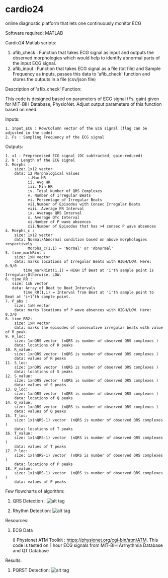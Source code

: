 # cardio24
online diagnostic platform that lets one continuously monitor ECG

Software required: MATLAB

Cardio24 Matlab scripts:
  1. afib_check : Function that takes ECG signal as input and outputs the observed morphologies which would help to identify abnormal parts of the input ECG signal.
  2. afib_input : Function that takes ECG signal as a file (txt file) and Sample Frequency as inputs, passes this data to 'afib_check' function and stores the outputs in a file (csv/json file)  

Description of 'afib_check' Function: 

  This code is designed based on parameters of ECG signal (Fs, gain) given for MIT-BIH Database, PhysioNet. Adjust output parameters of this function based on need. 
  
  Inputs:
  
    1. Input_ECG : Row/Column vector of the ECG signal (flag can be adjusted in the code)
    2. Fs : Sampling Frequency of the ECG signal
    
  Outputs:
  
    1. x1 : Preprocessed ECG signal (DC subtracted, gain-reduced)
    2. N : Length of the ECG signal
    3. Morphs : 
        size: 1x12 vector 
        data: 12 Morphological values
              i.Max HR
              ii. Avg HR
              iii. Min HR
              iv. Total Number of QRS Complexes
              v. Number of Irregular Beats
              vi. Percentage of Irregular Beats
              vii.Number of Episodes with Consec Irregular Beats
              viii. Average PR Interval
              ix. Average QRS Interval
              x. Average QTc Interval
              xi.Number of P wave absences
              xii.Number of Episodes that has >4 consec P wave absences
    4. Morphs_c :
        size: 1x12 vector 
        data: Normal/Abnormal condition based on above morphologies respectively
              Morphs_c(1,i) = 'Normal' or 'Abnormal'
    5. time_markRint : 
        size: 1xN vector
        data: marks locations of Irregular Beats with HIGH/LOW. Here: 0.9/0
            time_markRint(1,i) = HIGH if Beat at 'i'th sample point is Irregular;Otherwise, LOW.
    6. time_RR :
       size: 1xN vector
       data: Array of Beat to Beat Intervals 
            time_RR(1,i) = Interval from Beat at 'i'th sample point to Beat at 'i+1'th sample point.
    7. P_abs : 
        size: 1xN vector
        data: marks locations of P wave absences with HIGH/LOW. Here: 0.3/0
    8. time_RR2:
        size: 1xN vector
        data: marks the episodes of consecutive irregular beats with value of R_peak. 
    9. R_loc:
        size: 1xnQRS vector  (nQRS is number of observed QRS complexes )
        data: locations of R peaks
    10. R_value:
        size: 1xnQRS vector  (nQRS is number of observed QRS complexes )
        data: values of R peaks
    11. S_loc:
        size: 1xnQRS vector  (nQRS is number of observed QRS complexes )
        data: locations of S peaks
    12. S_value:
        size: 1xnQRS vector  (nQRS is number of observed QRS complexes )
        data: values of S peaks
    13. Q_loc:
        size: 1xnQRS vector  (nQRS is number of observed QRS complexes )
        data: locations of Q peaks
    14. Q_value,
        size: 1xnQRS vector  (nQRS is number of observed QRS complexes )
        data: values of Q peaks
    15. T_loc:
        size: 1x(nQRS-1) vector  (nQRS is number of observed QRS complexes )
        data: locations of T peaks
    16. T_value:
        size: 1x(nQRS-1) vector  (nQRS is number of observed QRS complexes )
        data: values of T peaks
    17. P_loc:
        size: 1x(nQRS-1) vector  (nQRS is number of observed QRS complexes )
        data: locations of P peaks
    18. P_value:
        size: 1x(nQRS-1) vector  (nQRS is number of observed QRS complexes )
        data: values of P peaks

Few flowcharts of algorithm:
1. QRS Detection :
    ![alt tag](https://f13e59e9-a-62cb3a1a-s-sites.googlegroups.com/site/harshavardhaniitg/projects/cardio24_data/QRS%20Detection.png?attachauth=ANoY7cpWBSuV2oHcoq0m0hhM38CsSaqjawe1cv_UY5TEFP3IrTw4l0QuFYUzOibv8pCX6Wrfep8MeCsYR4qAF8dYxUcUKjWAQx5ARWYfIBWskAs5IlDEBQZpUOWsWwZJDe3_VykWVewGmzqyYWx0aj4taSCLFKIzx0wNzV-sp_-LFYXbVXAMYojsN96nAzuf_0wEojL6eIDsePj2TwU3GBinvIyjnhqrcxqKPIBpH0sSO78fErVJKTh40c-SfFZ3aCh1d95ISnuQ&attredirects=0=200x100)

2. Rhythm Detection: 
   ![alt tag](https://f13e59e9-a-62cb3a1a-s-sites.googlegroups.com/site/harshavardhaniitg/projects/cardio24_data/Rhythm%20Detection%20FC%20Step%201.png?attachauth=ANoY7cqwPuOGCOX2zAxvWwGHNMo4gcELnbYoqoHCkMhW7oh4_-3y7SSANiI-kiPmR9qPf0GcARfyUq4v9_UrgZRWQkxlbtLuUsdmRnvznxTgen2ElpWT6XwkZxeQVL6_9Tf8TesRPFRVfZAu_I3O2UpFyj_VCua4B8keVlyLjbjSSleAw1WQ8Q4q260xlIkydrXvUnDEVflwGn0LmBKfnFbcQYNqeG_qjguFr6CgSsmXLxFLOuOuz0tRnEbm5vzUwTYZ3FK435FidpRdKPpZl3iLWR6-3TIpcA%3D%3D&attredirects=0)



Resources:
  1. ECG Data

      i) Physionet ATM Toolkit :  https://physionet.org/cgi-bin/atm/ATM. This code is tested on 1 hour ECG signals from  MIT-BIH Arrhythmia Database and QT Database
  
Results:

1. PQRST Detection:
![alt tag](https://f13e59e9-a-62cb3a1a-s-sites.googlegroups.com/site/harshavardhaniitg/projects/cardio24_data/PQRST_Det.png?attachauth=ANoY7coQpXEE_PIAfaZeZ_V78Rzpe0P2OOXg5kdowU2HCnUGL6dkcDksfW7wBrB_kcIDPU4Ail4Lo6DD0bzywt96KCZ5E7rwHAgD6jR56wCDelpte736ZAR-CDLzrjMa15TGi76u4dTKbkc74hGfuLkL02MUd9sHsSCF8DkZyDSWU4hsfP7U0Dur_GNtcxHzpBroJ6Kq1_kdjz9EC8noqJD3YBWYts_nkS3Gojsmfl-YdSI_DNi-3CEv1CxR-PsSgx1PSrjrx7KJ&attredirects=0)
